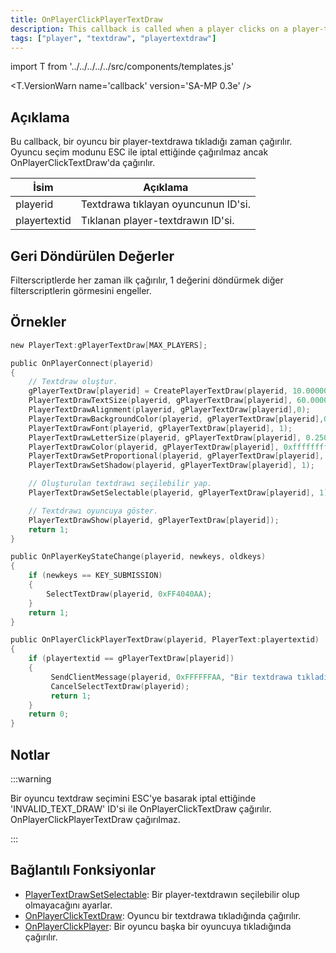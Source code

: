 ```yaml
---
title: OnPlayerClickPlayerTextDraw
description: This callback is called when a player clicks on a player-textdraw.
tags: ["player", "textdraw", "playertextdraw"]
---
```


import T from '../../../../../src/components/templates.js'

<T.VersionWarn name='callback' version='SA-MP 0.3e' />

## Açıklama

Bu callback, bir oyuncu bir player-textdrawa tıkladığı zaman çağırılır. Oyuncu seçim modunu ESC ile iptal ettiğinde çağırılmaz ancak OnPlayerClickTextDraw'da çağırılır.

| İsim         | Açıklama                            |
| ------------ | ----------------------------------- |
| playerid     | Textdrawa tıklayan oyuncunun ID'si. |
| playertextid | Tıklanan player-textdrawın ID'si.   |

## Geri Döndürülen Değerler

Filterscriptlerde her zaman ilk çağırılır, 1 değerini döndürmek diğer filterscriptlerin görmesini engeller.

## Örnekler

```c
new PlayerText:gPlayerTextDraw[MAX_PLAYERS];

public OnPlayerConnect(playerid)
{
    // Textdraw oluştur.
    gPlayerTextDraw[playerid] = CreatePlayerTextDraw(playerid, 10.000000, 141.000000, "MyTextDraw");
    PlayerTextDrawTextSize(playerid, gPlayerTextDraw[playerid], 60.000000, 20.000000);
    PlayerTextDrawAlignment(playerid, gPlayerTextDraw[playerid],0);
    PlayerTextDrawBackgroundColor(playerid, gPlayerTextDraw[playerid],0x000000ff);
    PlayerTextDrawFont(playerid, gPlayerTextDraw[playerid], 1);
    PlayerTextDrawLetterSize(playerid, gPlayerTextDraw[playerid], 0.250000, 1.000000);
    PlayerTextDrawColor(playerid, gPlayerTextDraw[playerid], 0xffffffff);
    PlayerTextDrawSetProportional(playerid, gPlayerTextDraw[playerid], 1);
    PlayerTextDrawSetShadow(playerid, gPlayerTextDraw[playerid], 1);

    // Oluşturulan textdrawı seçilebilir yap.
    PlayerTextDrawSetSelectable(playerid, gPlayerTextDraw[playerid], 1);

    // Textdrawı oyuncuya göster.
    PlayerTextDrawShow(playerid, gPlayerTextDraw[playerid]);
    return 1;
}

public OnPlayerKeyStateChange(playerid, newkeys, oldkeys)
{
    if (newkeys == KEY_SUBMISSION)
    {
        SelectTextDraw(playerid, 0xFF4040AA);
    }
    return 1;
}

public OnPlayerClickPlayerTextDraw(playerid, PlayerText:playertextid)
{
    if (playertextid == gPlayerTextDraw[playerid])
    {
         SendClientMessage(playerid, 0xFFFFFFAA, "Bir textdrawa tıkladınız.");
         CancelSelectTextDraw(playerid);
         return 1;
    }
    return 0;
}
```

## Notlar

:::warning

Bir oyuncu textdraw seçimini ESC'ye basarak iptal ettiğinde 'INVALID_TEXT_DRAW' ID'si ile OnPlayerClickTextDraw çağırılır. OnPlayerClickPlayerTextDraw çağırılmaz.

:::

## Bağlantılı Fonksiyonlar

- [PlayerTextDrawSetSelectable](../functions/PlayerTextDrawSetSelectable.md): Bir player-textdrawın seçilebilir olup olmayacağını ayarlar.
- [OnPlayerClickTextDraw](OnPlayerClickTextDraw.md): Oyuncu bir textdrawa tıkladığında çağırılır.
- [OnPlayerClickPlayer](OnPlayerClickPlayer.md): Bir oyuncu başka bir oyuncuya tıkladığında çağırılır.
